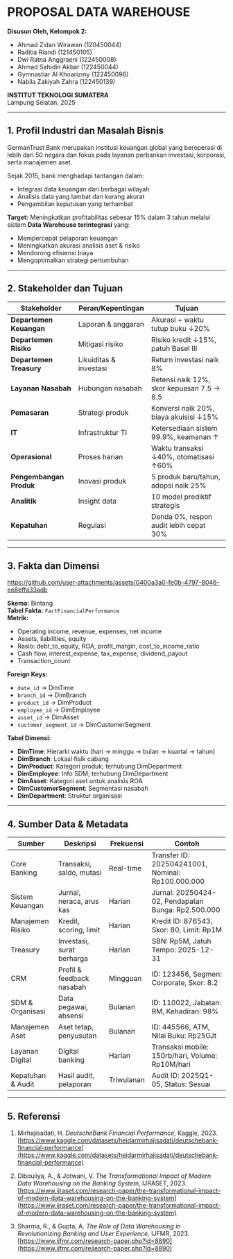 # PROPOSAL DATA WAREHOUSE

**Disusun Oleh, Kelompok 2:**
- Ahmad Zidan Wirawan (120450044)  
- Raditia Riandi (121450105)  
- Dwi Ratna Anggraeni (122450008)  
- Ahmad Sahidin Akbar (122450044)  
- Gymnastiar Al Khoarizmy (122450096)  
- Nabila Zakiyah Zahra (122450139)  

**INSTITUT TEKNOLOGI SUMATERA**  
Lampung Selatan, 2025  

---

## 1. Profil Industri dan Masalah Bisnis

GermanTrust Bank merupakan institusi keuangan global yang beroperasi di lebih dari 50 negara dan fokus pada layanan perbankan investasi, korporasi, serta manajemen aset.

Sejak 2015, bank menghadapi tantangan dalam:
- Integrasi data keuangan dari berbagai wilayah
- Analisis data yang lambat dan kurang akurat
- Pengambilan keputusan yang terhambat

**Target:**
Meningkatkan profitabilitas sebesar 15% dalam 3 tahun melalui sistem **Data Warehouse terintegrasi** yang:
- Mempercepat pelaporan keuangan
- Meningkatkan akurasi analisis aset & risiko
- Mendorong efisiensi biaya
- Mengoptimalkan strategi pertumbuhan

---

## 2. Stakeholder dan Tujuan

| Stakeholder | Peran/Kepentingan | Tujuan |
|-------------|-------------------|--------|
| **Departemen Keuangan** | Laporan & anggaran | Akurasi + waktu tutup buku ↓20% |
| **Departemen Risiko** | Mitigasi risiko | Risiko kredit ↓15%, patuh Basel III |
| **Departemen Treasury** | Likuiditas & investasi | Return investasi naik 8% |
| **Layanan Nasabah** | Hubungan nasabah | Retensi naik 12%, skor kepuasan 7.5 → 8.5 |
| **Pemasaran** | Strategi produk | Konversi naik 20%, biaya akuisisi ↓15% |
| **IT** | Infrastruktur TI | Ketersediaan sistem 99.9%, keamanan ↑ |
| **Operasional** | Proses harian | Waktu transaksi ↓40%, otomatisasi ↑60% |
| **Pengembangan Produk** | Inovasi produk | 5 produk baru/tahun, adopsi naik 25% |
| **Analitik** | Insight data | 10 model prediktif strategis |
| **Kepatuhan** | Regulasi | Denda 0%, respon audit lebih cepat 30% |

---

## 3. Fakta dan Dimensi
https://github.com/user-attachments/assets/0400a3a0-fe0b-4797-8046-ee8effa33adb

**Skema:** Bintang  
**Tabel Fakta:** `FactFinancialPerformance`  
**Metrik:**
- Operating income, revenue, expenses, net income
- Assets, liabilities, equity
- Rasio: debt_to_equity, ROA, profit_margin, cost_to_income_ratio
- Cash flow, interest_expense, tax_expense, dividend_payout
- Transaction_count

**Foreign Keys:**
- `date_id` → DimTime  
- `branch_id` → DimBranch  
- `product_id` → DimProduct  
- `employee_id` → DimEmployee  
- `asset_id` → DimAsset  
- `customer_segment_id` → DimCustomerSegment  

**Tabel Dimensi:**
- **DimTime**: Hierarki waktu (hari → minggu → bulan → kuartal → tahun)
- **DimBranch**: Lokasi fisik cabang
- **DimProduct**: Kategori produk; terhubung DimDepartment
- **DimEmployee**: Info SDM; terhubung DimDepartment
- **DimAsset**: Kategori aset untuk analisis ROA
- **DimCustomerSegment**: Segmentasi nasabah
- **DimDepartment**: Struktur organisasi

---

## 4. Sumber Data & Metadata

| Sumber | Deskripsi | Frekuensi | Contoh |
|--------|-----------|-----------|--------|
| Core Banking | Transaksi, saldo, mutasi | Real-time | Transfer ID: 202504241001, Nominal: Rp100.000.000 |
| Sistem Keuangan | Jurnal, neraca, arus kas | Harian | Jurnal: 20250424-02, Pendapatan Bunga: Rp2.500.000 |
| Manajemen Risiko | Kredit, scoring, limit | Harian | Kredit ID: 876543, Skor: 80, Limit: Rp1M |
| Treasury | Investasi, surat berharga | Harian | SBN: Rp5M, Jatuh Tempo: 2025-12-31 |
| CRM | Profil & feedback nasabah | Mingguan | ID: 123456, Segmen: Corporate, Skor: 8.2 |
| SDM & Organisasi | Data pegawai, absensi | Bulanan | ID: 110022, Jabatan: RM, Kehadiran: 98% |
| Manajemen Aset | Aset tetap, penyusutan | Bulanan | ID: 445566, ATM, Nilai Buku: Rp250Jt |
| Layanan Digital | Digital banking | Harian | Transaksi mobile: 150rb/hari, Volume: Rp10M/hari |
| Kepatuhan & Audit | Hasil audit, pelaporan | Triwulanan | Audit ID: 2025Q1-05, Status: Sesuai |

---

## 5. Referensi

1. Mirhajisadati, H. *DeutscheBank Financial Performance*, Kaggle, 2023.  
   [https://www.kaggle.com/datasets/heidarmirhajisadati/deutschebank-financial-performance](https://www.kaggle.com/datasets/heidarmirhajisadati/deutschebank-financial-performance)

2. Dibouliya, A., & Jotwani, V. *The Transformational Impact of Modern Data Warehousing on the Banking System*, IJRASET, 2023.  
   [https://www.ijraset.com/research-paper/the-transformational-impact-of-modern-data-warehousing-on-the-banking-system](https://www.ijraset.com/research-paper/the-transformational-impact-of-modern-data-warehousing-on-the-banking-system)

3. Sharma, R., & Gupta, A. *The Role of Data Warehousing in Revolutionizing Banking and User Experience*, IJFMR, 2023.  
   [https://www.ijfmr.com/research-paper.php?id=8890](https://www.ijfmr.com/research-paper.php?id=8890)
